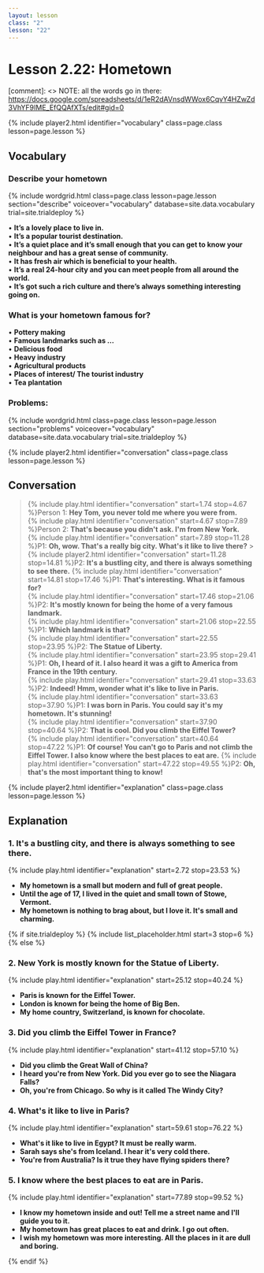 ```yaml
---
layout: lesson
class: "2"
lesson: "22"
---
```



# Lesson 2.22: Hometown

[comment]: <> NOTE: all the words go in there: https://docs.google.com/spreadsheets/d/1eR2dAVnsdWWox6CqvY4HZwZd3VhYF9IME_EfQQAfXTs/edit#gid=0

{% include player2.html identifier="vocabulary" class=page.class lesson=page.lesson %}
## Vocabulary 


### Describe your hometown 


{% include wordgrid.html 
		class=page.class 
		lesson=page.lesson 
		section="describe"
		voiceover="vocabulary"
		database=site.data.vocabulary 
		trial=site.trialdeploy %}


 
•  **It’s a lovely place to live in.**   
•  **It’s a popular tourist destination.**  
•  **It’s a quiet place and it’s small enough that you can get to know your neighbour and has a great sense of community.**   
•  **It has fresh air which is beneficial to your health.**   
•  **It’s a real 24-hour city and you can meet people from all around the world.**  
•  **It’s got such a rich culture and there’s always something interesting going on.**   



### What is your hometown famous for? 
•  **Pottery making**   
•  **Famous landmarks such as …**   
•  **Delicious food**   
•  **Heavy industry**   
•  **Agricultural products**   
•  **Places of interest/ The tourist industry**  
•  **Tea plantation**   

### Problems: 


{% include wordgrid.html 
		class=page.class 
		lesson=page.lesson 
		section="problems"
		voiceover="vocabulary"
		database=site.data.vocabulary 
		trial=site.trialdeploy %}



{% include player2.html identifier="conversation" class=page.class lesson=page.lesson %}

## Conversation

> {% include play.html identifier="conversation" start=1.74 stop=4.67 %}Person 1: **Hey Tom, you never told me where you were from.**   
> {% include play.html identifier="conversation" start=4.67 stop=7.89 %}Person 2: **That's because you didn't ask. I'm from New York.**    
> {% include play.html identifier="conversation" start=7.89 stop=11.28 %}P1: **Oh, wow. That's a really big city. What's it like to live there?**    > {% include player2.html identifier="conversation" start=11.28 stop=14.81 %}P2: **It's a bustling city, and there is always something to see there.** 
> {% include play.html identifier="conversation" start=14.81 stop=17.46 %}P1: **That's interesting. What is it famous for?**    
> {% include play.html identifier="conversation" start=17.46 stop=21.06 %}P2: **It's mostly known for being the home of a very famous landmark.**   
> {% include play.html identifier="conversation" start=21.06 stop=22.55 %}P1: **Which landmark is that?**  
> {% include play.html identifier="conversation" start=22.55 stop=23.95 %}P2: **The Statue of Liberty.**  
> {% include play.html identifier="conversation" start=23.95 stop=29.41 %}P1: **Oh, I heard of it. I also heard it was a gift to America from France in the 19th century.**  
> {% include play.html identifier="conversation" start=29.41 stop=33.63 %}P2: **Indeed! Hmm, wonder what it's like to live in Paris.**  
> {% include play.html identifier="conversation" start=33.63 stop=37.90 %}P1: **I was born in Paris. You could say it's my hometown. It's stunning!**  
> {% include play.html identifier="conversation" start=37.90 stop=40.64 %}P2: **That is cool. Did you climb the Eiffel Tower?**  
> {% include play.html identifier="conversation" start=40.64 stop=47.22 %}P1: **Of course! You can't go to Paris and not climb the Eiffel Tower. I also know where the best places to eat are.**
> {% include play.html identifier="conversation" start=47.22 stop=49.55 %}P2: **Oh, that's the most important thing to know!**   


{% include player2.html identifier="explanation" class=page.class lesson=page.lesson %}

## Explanation
### 1. It's a bustling city, and there is always something to see there. 
{% include play.html identifier="explanation" start=2.72 stop=23.53 %}

- **My hometown is a small but modern and full of great people.**
- **Until the age of 17, I lived in the quiet and small town of Stowe, Vermont.**
- **My hometown is nothing to brag about, but I love it. It's small and charming.**

{% if site.trialdeploy %}
  {% include list_placeholder.html start=3 stop=6 %}
  {% else %}
 

### 2. New York is mostly known for the Statue of Liberty.
{% include play.html identifier="explanation" start=25.12 stop=40.24 %}
- **Paris is known for the Eiffel Tower.**
- **London is known for being the home of Big Ben.**
- **My home country, Switzerland, is known for chocolate.**

### 3. Did you climb the Eiffel Tower in France?
{% include play.html identifier="explanation" start=41.12 stop=57.10 %}
- **Did you climb the Great Wall of China?**
- **I heard you're from New York. Did you ever go to see the Niagara Falls?**
- **Oh, you're from Chicago. So why is it called The Windy City?**

### 4. What's it like to live in Paris?
{% include play.html identifier="explanation" start=59.61 stop=76.22 %}
- **What's it like to live in Egypt? It must be really warm.**
- **Sarah says she's from Iceland. I hear it's very cold there.**
- **You're from Australia? Is it true they have flying spiders there?**

### 5. I know where the best places to eat are in Paris.
{% include play.html identifier="explanation" start=77.89 stop=99.52 %}
- **I know my hometown inside and out! Tell me a street name and I'll guide you to it.**
- **My hometown has great places to eat and drink. I go out often.**
- **I wish my hometown was more interesting. All the places in it are dull and boring.**


 {% endif %}